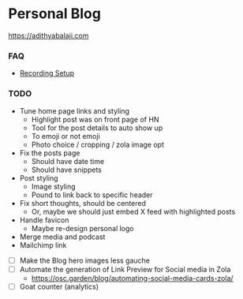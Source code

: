 # Personal Blog

<https://adithyabalaji.com>

### FAQ

- [Recording Setup](./Recording.md)

### TODO

- Tune home page links and styling
  - Highlight post was on front page of HN
  - Tool for the post details to auto show up
  - To emoji or not emoji
  - Photo choice / cropping / zola image opt
- Fix the posts page
  - Should have date time
  - Should have snippets
- Post styling
  - Image styling
  - Pound to link back to specific header
- Fix short thoughts, should be centered
  - Or, maybe we should just embed X feed with highlighted posts
- Handle favicon
  - Maybe re-design personal logo
- Merge media and podcast
- Mailchimp link
- [ ] Make the Blog hero images less gauche
- [ ] Automate the generation of Link Preview for Social media in Zola
  - https://osc.garden/blog/automating-social-media-cards-zola/
- [ ] Goat counter (analytics)

